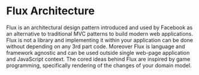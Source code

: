 # Flux Architecture

Flux is an architectural design pattern introduced and used by Facebook as an alternative to traditional MVC patterns to build modern web applications. Flux is not a library and implementing it within your application can be done without depending on any 3rd part code. Moreover Flux is language and framework agnostic and can be used outside single web-page application and JavaScript context. The cored ideas behind Flux are inspired by game programming, specifically rendering of the changes of your domain model.
